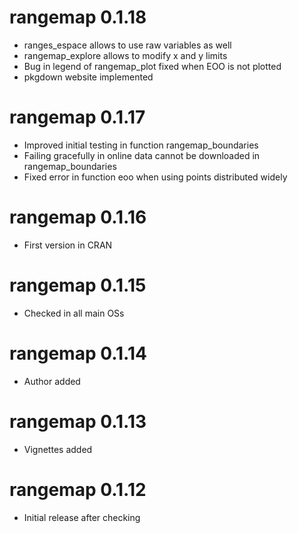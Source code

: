 # rangemap 0.1.18
* ranges_espace allows to use raw variables as well
* rangemap_explore allows to modify x and y limits
* Bug in legend of rangemap_plot fixed when EOO is not plotted
* pkgdown website implemented

# rangemap 0.1.17
* Improved initial testing in function rangemap_boundaries
* Failing gracefully in online data cannot be downloaded in rangemap_boundaries
* Fixed error in function eoo when using points distributed widely

# rangemap 0.1.16
* First version in CRAN

# rangemap 0.1.15
* Checked in all main OSs

# rangemap 0.1.14
* Author added

# rangemap 0.1.13
* Vignettes added

# rangemap 0.1.12
* Initial release after checking
